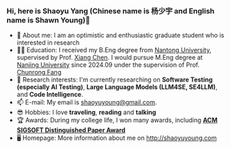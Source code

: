 ### Hi, here is Shaoyu Yang (Chinese name is 杨少宇 and English name is Shawn Young)👋

- 👦 About me: I am an optimistic and enthusiastic graduate student who is interested in research
- 🧑‍🎓 Education: I received my B.Eng degree from [Nantong University](https://www.ntu.edu.cn/), supervised by Prof. [Xiang Chen](https://xchencs.github.io/). I would pursue M.Eng degree at [Nanjing University](https://www.nju.edu.cn/) since 2024.09 under the supervision of Prof. [Chunrong Fang](https://chunrong.github.io/)
- 🔭 Research interests: I'm currently researching on **Software Testing (especially AI Testing)**, **Large Language Models (LLM4SE, SE4LLM)**, and **Code Intelligence**.
- 📫 E-mail: My email is shaoyuyoung@gmail.com.
- 😎 Hobbies: I love **traveling**, **reading** and **talking**
- 🏆 Awards: During my college life, I won many awards, including **[ACM SIGSOFT Distinguished Paper Award](http://shaoyuyoung.com/wp-content/uploads/2024/05/ICPC-2023-Distinguished-Paper-Award-QTC4SO.jpg)**
- 🖥️ Homepage: More information about me on <a href="http://shaoyuyoung.com" target="_blank">http://shaoyuyoung.com</a>


<!--
### Selected publications (*equal contribution)

<details><summary><b> 📜 Automatic Bi-modal Question Title Generation for Stack Overflow with Prompt Learning </b> </summary>
<div>

```bibtex
@article{yang2024automatic,
  title={Automatic bi-modal question title generation for Stack Overflow with prompt learning},
  author={Yang, Shaoyu and Chen, Xiang and Liu, Ke and Yang, Guang and Yu, Chi},
  journal={Empirical Software Engineering},
  volume={29},
  number={3},
  pages={63},
  year={2024},
  publisher={Springer}
}
```
</div>
</details>

<div>
<b><ins>Shaoyu Yang</ins></b>,
Xiang Chen,
Ke Liu,
Guang Yang,
Chi Yu
</div>

<p align="center">
    <a href="https://link.springer.com/article/10.1007/s10664-024-10466-4"><img src="https://img.shields.io/badge/Paper-EMSE'24-a55fed.svg"></a>
    <a href="https://arxiv.org/abs/2403.03677"><img src="https://img.shields.io/badge/arXiv-2403.03677-b31b1b.svg"></a>
    <a href="https://github.com/shaoyuyoung/SOTitlePlus"><img src="https://img.shields.io/badge/artifact-git-black.svg"></a>
    <a href="https://zenodo.org/records/10656359"><img src="https://zenodo.org/badge/DOI/10.5281/zenodo.10656359.svg"></a>
</p>


<details><summary><b> 📜 QTC4SO: Automatic Question Title Completion for Stack Overflow </b> </summary>
<div>

```bibtex
@inproceedings{zhou2023qtc4so,
  title={QTC4SO: Automatic Question Title Completion for Stack Overflow},
  author={Zhou, Yanlin and Yang, Shaoyu and Chen, Xiang and Zhang, Zichen and Pei, Jiahua},
  booktitle={2023 IEEE/ACM 31st International Conference on Program Comprehension (ICPC)},
  pages={1--12},
  year={2023},
  organization={IEEE}
}
```
</div>
</details>

<div>
Yanlin Zhou*,
<b><ins>Shaoyu Yang</ins></b>*,
Xiang Chen,
Zichen Zhang,
Jiahua Pei
</div>

<p align="center">
    <a href="https://ieeexplore.ieee.org/abstract/document/10174018/"><img src="https://img.shields.io/badge/Paper-ICPC'23-a55fed.svg"></a>
    <a href="https://github.com/shaoyuyoung/QTC4SO"><img src="https://img.shields.io/badge/artifact-git-black.svg"></a>
  <a href="http://shaoyuyoung.com/wp-content/uploads/2024/05/ICPC-2023-Distinguished-Paper-Award-QTC4SO.jpg"><img src="https://img.shields.io/static/v1?label=Award&message=ACM%20SIGSOFT%20Distinguished%20Paper%20Award&color=yellow&labelColor=red"></a>
</p>
-->
